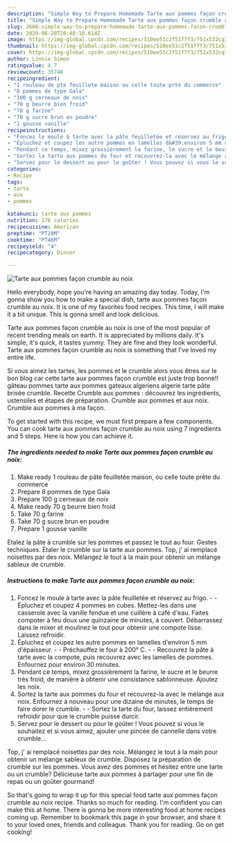 ```yaml
---
description: "Simple Way to Prepare Homemade Tarte aux pommes façon crumble au noix"
title: "Simple Way to Prepare Homemade Tarte aux pommes façon crumble au noix"
slug: 2666-simple-way-to-prepare-homemade-tarte-aux-pommes-facon-crumble-au-noix
date: 2020-06-28T20:48:10.614Z
image: https://img-global.cpcdn.com/recipes/510ee51c2f51f7f3/751x532cq70/tarte-aux-pommes-facon-crumble-au-noix-photo-principale-de-la-recette.jpg
thumbnail: https://img-global.cpcdn.com/recipes/510ee51c2f51f7f3/751x532cq70/tarte-aux-pommes-facon-crumble-au-noix-photo-principale-de-la-recette.jpg
cover: https://img-global.cpcdn.com/recipes/510ee51c2f51f7f3/751x532cq70/tarte-aux-pommes-facon-crumble-au-noix-photo-principale-de-la-recette.jpg
author: Linnie Simon
ratingvalue: 4.7
reviewcount: 35748
recipeingredient:
- "1 rouleau de pte feuillete maison ou celle toute prte du commerce"
- "8 pommes de type Gala"
- "100 g cerneaux de noix"
- "70 g beurre bien froid"
- "70 g farine"
- "70 g sucre brun en poudre"
- "1 gousse vanille"
recipeinstructions:
- "Foncez le moule à tarte avec la pâte feuilletée et réservez au frigo.  Épluchez et coupez 4 pommes en cubes. Mettez-les dans une casserole avec la vanille fendue et une cuillère à café d&#39;eau. Faites compoter à feu doux une quinzaine de minutes, à couvert. Débarrassez dans le mixer et moulinez le tout pour obtenir une compote lisse. Laissez refroidir."
- "Épluchez et coupez les autre pommes en lamelles d&#39;environ 5 mm d&#39;épaisseur.   Préchauffez le four à 200° C.  Recouvrez la pâte à tarte avec la compote, puis recouvrez avec les lamelles de pommes. Enfournez pour environ 30 minutes."
- "Pendant ce temps, mixez grossièrement la farine, le sucre et le beurre très froid, de manière à obtenir une consistance sablonneuse. Ajoutez les noix."
- "Sortez la tarte aux pommes du four et recouvrez-la avec le mélange aux noix. Enfournez à nouveau pour une dizaine de minutes, le temps de faire dorer le crumble.  Sortez la tarte du four, laissez entièrement refroidir pour que le crumble puisse durcir."
- "Servez pour le dessert ou pour le goûter ! Vous pouvez si vous le souhaitez et si vous aimez, ajouter une pincée de cannelle dans votre crumble..."
categories:
- Recipe
tags:
- tarte
- aux
- pommes

katakunci: tarte aux pommes 
nutrition: 176 calories
recipecuisine: American
preptime: "PT28M"
cooktime: "PT46M"
recipeyield: "4"
recipecategory: Dinner

---
```



![Tarte aux pommes façon crumble au noix](https://img-global.cpcdn.com/recipes/510ee51c2f51f7f3/751x532cq70/tarte-aux-pommes-facon-crumble-au-noix-photo-principale-de-la-recette.jpg)

Hello everybody, hope you're having an amazing day today. Today, I'm gonna show you how to make a special dish, tarte aux pommes façon crumble au noix. It is one of my favorites food recipes. This time, I will make it a bit unique. This is gonna smell and look delicious.

Tarte aux pommes façon crumble au noix is one of the most popular of recent trending meals on earth. It is appreciated by millions daily. It's simple, it's quick, it tastes yummy. They are fine and they look wonderful. Tarte aux pommes façon crumble au noix is something that I've loved my entire life.

Si vous aimez les tartes, les pommes et le crumble alors vous êtres sur le bon blog car cette tarte aux pommes façon crumble est juste trop bonne!! gâteau pommes tarte aux pommes gateaux algeriens algerie tarte pâte brisée crumble. Recette Crumble aux pommes : découvrez les ingrédients, ustensiles et étapes de préparation. Crumble aux pommes et aux noix. Crumble aux pommes à ma façon.


To get started with this recipe, we must first prepare a few components. You can cook tarte aux pommes façon crumble au noix using 7 ingredients and 5 steps. Here is how you can achieve it.

<!--inarticleads1-->

##### The ingredients needed to make Tarte aux pommes façon crumble au noix:

1. Make ready 1 rouleau de pâte feuilletée maison, ou celle toute prête du commerce
1. Prepare 8 pommes de type Gala
1. Prepare 100 g cerneaux de noix
1. Make ready 70 g beurre bien froid
1. Take 70 g farine
1. Take 70 g sucre brun en poudre
1. Prepare 1 gousse vanille


Etalez la pâte à crumble sur les pommes et passez le tout au four. Gestes techniques. Étaler le crumble sur la tarte aux pommes. Top, j&#39; ai remplacé noisettes par des noix. Mélangez le tout à la main pour obtenir un mélange sableux de crumble. 

<!--inarticleads2-->

##### Instructions to make Tarte aux pommes façon crumble au noix:

1. Foncez le moule à tarte avec la pâte feuilletée et réservez au frigo. -  - Épluchez et coupez 4 pommes en cubes. Mettez-les dans une casserole avec la vanille fendue et une cuillère à café d&#39;eau. Faites compoter à feu doux une quinzaine de minutes, à couvert. Débarrassez dans le mixer et moulinez le tout pour obtenir une compote lisse. Laissez refroidir.
1. Épluchez et coupez les autre pommes en lamelles d&#39;environ 5 mm d&#39;épaisseur.  -  - Préchauffez le four à 200° C. -  - Recouvrez la pâte à tarte avec la compote, puis recouvrez avec les lamelles de pommes. Enfournez pour environ 30 minutes.
1. Pendant ce temps, mixez grossièrement la farine, le sucre et le beurre très froid, de manière à obtenir une consistance sablonneuse. Ajoutez les noix.
1. Sortez la tarte aux pommes du four et recouvrez-la avec le mélange aux noix. Enfournez à nouveau pour une dizaine de minutes, le temps de faire dorer le crumble. -  - Sortez la tarte du four, laissez entièrement refroidir pour que le crumble puisse durcir.
1. Servez pour le dessert ou pour le goûter ! Vous pouvez si vous le souhaitez et si vous aimez, ajouter une pincée de cannelle dans votre crumble...


Top, j&#39; ai remplacé noisettes par des noix. Mélangez le tout à la main pour obtenir un mélange sableux de crumble. Disposez la préparation de crumble sur les pommes. Vous avez des pommes et hésitez entre une tarte ou un crumble? Délicieuse tarte aux pommes à partager pour une fin de repas ou un goûter gourmand! 

So that's going to wrap it up for this special food tarte aux pommes façon crumble au noix recipe. Thanks so much for reading. I'm confident you can make this at home. There is gonna be more interesting food at home recipes coming up. Remember to bookmark this page in your browser, and share it to your loved ones, friends and colleague. Thank you for reading. Go on get cooking!
